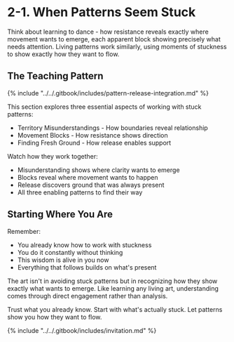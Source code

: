 # 2-1. When Patterns Seem Stuck

Think about learning to dance - how resistance reveals exactly where movement wants to emerge, each apparent block showing precisely what needs attention. Living patterns work similarly, using moments of stuckness to show exactly how they want to flow.

## The Teaching Pattern

{% include "../../.gitbook/includes/pattern-release-integration.md" %}

This section explores three essential aspects of working with stuck patterns:

* Territory Misunderstandings - How boundaries reveal relationship
* Movement Blocks - How resistance shows direction
* Finding Fresh Ground - How release enables support

Watch how they work together:

* Misunderstanding shows where clarity wants to emerge
* Blocks reveal where movement wants to happen
* Release discovers ground that was always present
* All three enabling patterns to find their way

## Starting Where You Are

Remember:

* You already know how to work with stuckness
* You do it constantly without thinking
* This wisdom is alive in you now
* Everything that follows builds on what's present

The art isn't in avoiding stuck patterns but in recognizing how they show exactly what wants to emerge. Like learning any living art, understanding comes through direct engagement rather than analysis.

Trust what you already know. Start with what's actually stuck. Let patterns show you how they want to flow.

{% include "../../.gitbook/includes/invitation.md" %}

